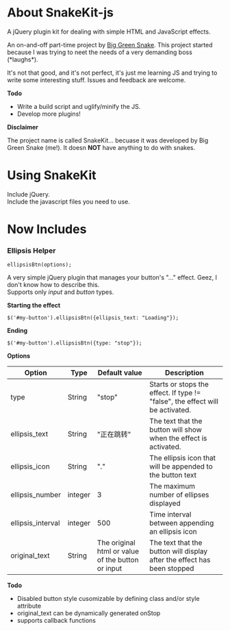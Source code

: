 # About SnakeKit-js

A jQuery plugin kit for dealing with simple HTML and JavaScript effects.

An on-and-off part-time project by [Big Green Snake](http://www.github.com/jasminexie). This project started because I was trying to neet the needs of a very demanding boss (\*laughs\*).

It's not that good, and it's not perfect, it's just me learning JS and trying to write some interesting stuff. Issues and feedback are welcome.

__Todo__

* Write a build script and uglify/minify the JS.
* Develop more plugins!

__Disclaimer__

The project name is called SnakeKit... becuase it was developed by Big Green Snake (me!). It doesn **NOT** have anything to do with snakes. 

# Using SnakeKit

Include jQuery.   
Include the javascript files you need to use.

# Now Includes

### Ellipsis Helper

````
ellipsisBtn(options);
````

A very simple jQuery plugin that manages your button's "..." effect. 
Geez, I don't know how to describe this.    
Supports only *input* and *button* types.

__Starting the effect__

````
$('#my-button').ellipsisBtn({ellipsis_text: "Loading"});
````

__Ending__

````
$('#my-button').ellipsisBtn({type: "stop"});
````

__Options__

Option	| Type | Default value	|	Description
-------|------|-------|--------------
type	|	String | "stop" | Starts or stops the effect. If type != "false", the effect will be activated.
ellipsis_text | String | "正在跳转" | The text that the button will show when the effect is activated.
ellipsis_icon | String | "."	| The ellipsis icon that will be appended to the button text
ellipsis_number | integer | 3 | The maximum number of ellipses displayed
ellipsis_interval | integer | 500 | Time interval between appending an ellipsis icon
original_text	| String 	| The original html or value of the button or input | The text that the button will display after the effect has been stopped

__Todo__

* Disabled button style cusomizable by defining class and/or style attribute
* original_text can be dynamically generated onStop
* supports callback functions

